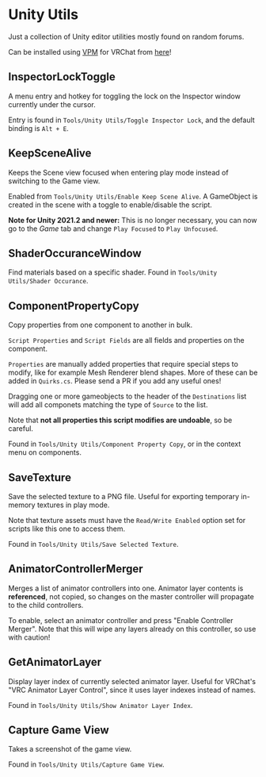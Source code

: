 Unity Utils
===========

Just a collection of Unity editor utilities mostly found on random forums.

Can be installed using [VPM](https://vcc.docs.vrchat.com/vpm/) for VRChat from [here](https://vpm.roli.ga/)!

InspectorLockToggle
-------------------

A menu entry and hotkey for toggling the lock on the Inspector window currently under the cursor.

Entry is found in `Tools/Unity Utils/Toggle Inspector Lock`, and the default binding is `Alt + E`.

KeepSceneAlive
--------------

Keeps the Scene view focused when entering play mode instead of switching to the Game view.

Enabled from `Tools/Unity Utils/Enable Keep Scene Alive`. A GameObject is created in the scene with a toggle to enable/disable the script.

**Note for Unity 2021.2 and newer:** This is no longer necessary, you can now go to the *Game* tab and change `Play Focused` to `Play Unfocused`.

ShaderOccuranceWindow
---------------------

Find materials based on a specific shader. Found in `Tools/Unity Utils/Shader Occurance`.

ComponentPropertyCopy
---------------------

Copy properties from one component to another in bulk.

`Script Properties` and `Script Fields` are all fields and properties on the component.

`Properties` are manually added properties that require special steps to modify, like for example Mesh Renderer blend shapes. More of these can be added in `Quirks.cs`. Please send a PR if you add any useful ones!

Dragging one or more gameobjects to the header of the `Destinations` list will add all componets matching the type of `Source` to the list.

Note that **not all properties this script modifies are undoable**, so be careful.

Found in `Tools/Unity Utils/Component Property Copy`, or in the context menu on components.

SaveTexture
-----------

Save the selected texture to a PNG file. Useful for exporting temporary in-memory textures in play mode.

Note that texture assets must have the `Read/Write Enabled` option set for scripts like this one to access them.

Found in `Tools/Unity Utils/Save Selected Texture`.

AnimatorControllerMerger
------------------------

Merges a list of animator controllers into one. Animator layer contents is **referenced**, not copied, so changes on the master controller will propagate to the child controllers.

To enable, select an animator controller and press "Enable Controller Merger". Note that this will wipe any layers already on this controller, so use with caution!

GetAnimatorLayer
----------------

Display layer index of currently selected animator layer. Useful for VRChat's "VRC Animator Layer Control", since it uses layer indexes instead of names.

Found in `Tools/Unity Utils/Show Animator Layer Index`.

Capture Game View
-----------------

Takes a screenshot of the game view.

Found in `Tools/Unity Utils/Capture Game View`.